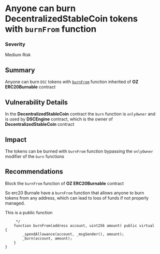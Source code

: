 # Anyone can burn **DecentralizedStableCoin** tokens with `burnFrom` function

### Severity
Medium Risk

## Summary

Anyone can burn `DSC` tokens with [`burnFrom`](https://github.com/OpenZeppelin/openzeppelin-contracts/blob/0a25c1940ca220686588c4af3ec526f725fe2582/contracts/token/ERC20/extensions/ERC20Burnable.sol#L35-L38) function inherited of **OZ ERC20Burnable** contract

## Vulnerability Details

In the **DecentralizedStableCoin** contract the `burn` function is `onlyOwner` and is used by **DSCEngine** contract, which is the owner of **DecentralizedStableCoin** contract

## Impact

The tokens can be burned with `burnFrom` function bypassing the `onlyOwner` modifier of the `burn` functions

## Recommendations

Block the `burnFrom` function of **OZ ERC20Burnable** contract 


So erc20 Burnale have a `burnFrom` function that allows anyone to burn tokens from any address, which can lead to loss of funds if not properly managed. 

This is a public function 
```solidity
     */
    function burnFrom(address account, uint256 amount) public virtual {
        _spendAllowance(account, _msgSender(), amount);
        _burn(account, amount);
    }
}
```